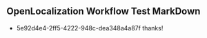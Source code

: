 ## OpenLocalization Workflow Test MarkDown
* 5e92d4e4-2ff5-4222-948c-dea348a4a87f thanks!

<!--HONumber=Aug16_HO5-->


